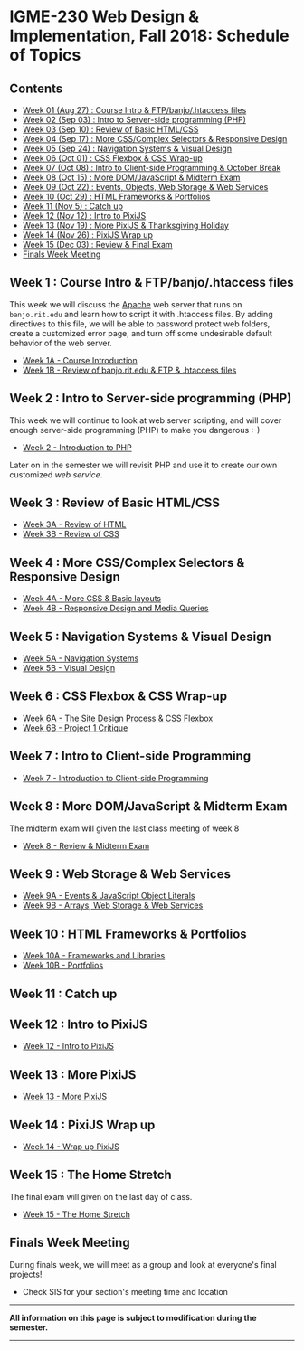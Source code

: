 
# IGME-230 Web Design & Implementation, Fall 2018: Schedule of Topics 

## Contents

- [Week 01 (Aug 27) : Course Intro & FTP/banjo/.htaccess files](#week1)
- [Week 02 (Sep 03) : Intro to Server-side programming (PHP)](#week2)
- [Week 03 (Sep 10) : Review of Basic HTML/CSS](#week3)
- [Week 04 (Sep 17) : More CSS/Complex Selectors & Responsive Design](#week4)
- [Week 05 (Sep 24) : Navigation Systems & Visual Design](#week5)
- [Week 06 (Oct 01) : CSS Flexbox & CSS Wrap-up](#week6)
- [Week 07 (Oct 08) : Intro to Client-side Programming & October Break](#week7)
- [Week 08 (Oct 15) : More DOM/JavaScript & Midterm Exam](#week8)
- [Week 09 (Oct 22) : Events, Objects, Web Storage & Web Services](#week9)
- [Week 10 (Oct 29) : HTML Frameworks & Portfolios](#week10)
- [Week 11 (Nov 5) : Catch up](#week11)
- [Week 12 (Nov 12) : Intro to PixiJS](#week12)
- [Week 13 (Nov 19) : More PixiJS & Thanksgiving Holiday](#week13)
- [Week 14 (Nov 26) : PixiJS Wrap up](#week14)
- [Week 15 (Dec 03) : Review & Final Exam](#week15)
- [Finals Week Meeting](#finalsweek)


## <a id="week1">Week 1 : Course Intro & FTP/banjo/.htaccess files
  
This week we will discuss the [Apache](http://httpd.apache.org) web server that runs on `banjo.rit.edu` and learn how to script it with .htaccess files. By adding directives to this file, we will be able to password protect web folders, create a customized error page, and turn off some undesirable default behavior of the web server. 
  
  - [Week 1A - Course Introduction](weekly/week-01A-notes.md)
  - [Week 1B - Review of banjo.rit.edu & FTP & .htaccess files](weekly/week-01B-notes.md)
  
## <a id="week2">Week 2 : Intro to Server-side programming (PHP)
  
 This week we will continue to look at web server scripting, and will cover enough server-side programming (PHP) to make you dangerous :-)
 
 - [Week 2 - Introduction to PHP](weekly/week-02-notes.md)
  
 Later on in the semester we will revisit PHP and use it to create our own customized *web service*.
  
## <a id="week3">Week 3 : Review of Basic HTML/CSS
  
  - [Week 3A - Review of HTML](weekly/week-03A-notes.md)
  - [Week 3B - Review of CSS](weekly/week-03B-notes.md)
  
## <a id="week4">Week 4 : More CSS/Complex Selectors & Responsive Design
  
  - [Week 4A - More CSS & Basic layouts](weekly/week-04A-notes.md)
  - [Week 4B - Responsive Design and Media Queries](weekly/week-04B-notes.md)
  
## <a id="week5">Week 5 : Navigation Systems & Visual Design
  
  - [Week 5A - Navigation Systems](weekly/week-05A-notes.md)
  - [Week 5B - Visual Design](weekly/week-05B-notes.md)
  
## <a id="week6">Week 6 : CSS Flexbox & CSS Wrap-up
  
  - [Week 6A - The Site Design Process & CSS Flexbox](weekly/week-06A-notes.md)
  - [Week 6B - Project 1 Critique](weekly/week-06B-notes.md)
  
## <a id="week7">Week 7 : Intro to Client-side Programming
   
   - [Week 7 - Introduction to Client-side Programming](weekly/week-07-notes.md)
 
## <a id="week8">Week 8 : More DOM/JavaScript & Midterm Exam
  
The midterm exam will given the last class meeting of week 8
  
  - [Week 8 - Review & Midterm Exam](weekly/week-08-notes.md)
  
## <a id="week9">Week 9 :  Web Storage & Web Services
  
  - [Week 9A - Events & JavaScript Object Literals](weekly/week-09A-notes.md)
  - [Week 9B - Arrays, Web Storage & Web Services](weekly/week-09B-notes.md)
  
## <a id="week10">Week 10 : HTML Frameworks & Portfolios
  
  - [Week 10A - Frameworks and Libraries](weekly/week-10A-notes.md)
  - [Week 10B - Portfolios](weekly/week-10B-notes.md)
  
## <a id="week11">Week 11  : Catch up
  
## <a id="week12">Week 12  : Intro to PixiJS
  - [Week 12 - Intro to PixiJS](weekly/week-notes-game-1.md)
  
## <a id="week13">Week 13 : More PixiJS
  
 - [Week 13 - More PixiJS](weekly/week-notes-game-2.md)
  
## <a id="week14">Week 14 : PixiJS Wrap up
 
 - [Week 14 - Wrap up PixiJS](weekly/week-notes-game-3.md)
 
 ## <a id="week15">Week 15 : The Home Stretch
  
  The final exam will given on the last day of class.
  
 - [Week 15 - The Home Stretch](weekly/week-notes-home-stretch.md)
  
## <a id="finalsweek">Finals Week Meeting

During finals week, we will meet as a group and look at everyone's final projects! 
- Check SIS for your section's meeting time and location

<hr>

**All information on this page is subject to modification during the semester.**

<hr>
